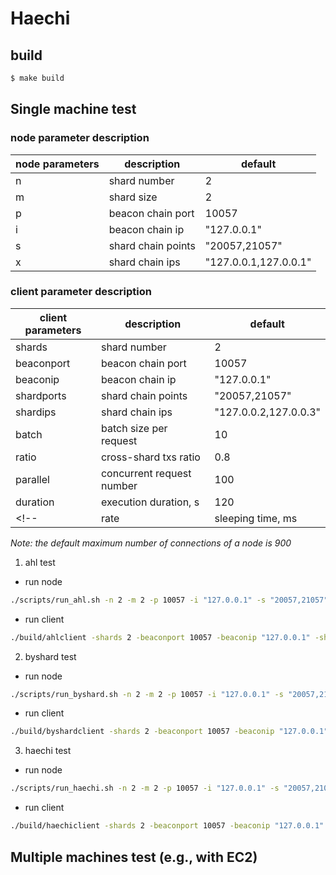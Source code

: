 # Haechi

## build

```bash
$ make build
```

## Single machine test

### node parameter description

| node parameters | description        | default               |
|-----------------|--------------------|-----------------------|
| n               | shard number       | 2                     |
| m               | shard size         | 2                     |
| p               | beacon chain port  | 10057                 |
| i               | beacon chain ip    | "127.0.0.1"           |
| s               | shard chain points | "20057,21057"         |
| x               | shard chain ips    | "127.0.0.1,127.0.0.1" |

### client parameter description

| client parameters | description               | default               |
|-------------------|---------------------------|-----------------------|
| shards            | shard number              | 2                     |
| beaconport        | beacon chain port         | 10057                 |
| beaconip          | beacon chain ip           | "127.0.0.1"           |
| shardports        | shard chain points        | "20057,21057"         |
| shardips          | shard chain ips           | "127.0.0.2,127.0.0.3" |
| batch             | batch size per request    | 10                    |
| ratio             | cross-shard txs ratio     | 0.8                   |
| parallel          | concurrent request number | 100                   |
| duration          | execution duration, s     | 120                   |
<!-- | rate              | sleeping time, ms         | 100                   | -->
*Note: the default maximum number of connections of a node is 900*

1. ahl test

- run node

```bash
./scripts/run_ahl.sh -n 2 -m 2 -p 10057 -i "127.0.0.1" -s "20057,21057" -x "127.0.0.1,127.0.0.1"
```

- run client

```bash
./build/ahlclient -shards 2 -beaconport 10057 -beaconip "127.0.0.1" -shardports "20057,21057" -shardips "127.0.0.1,127.0.0.1" -batch 10 -rate 100 -ratio 0.8
```

2. byshard test

- run node

```bash
./scripts/run_byshard.sh -n 2 -m 2 -p 10057 -i "127.0.0.1" -s "20057,21057" -x "127.0.0.2,127.0.0.3"
```

- run client

```bash
./build/byshardclient -shards 2 -beaconport 10057 -beaconip "127.0.0.1" -shardports "20057,21057" -shardips "127.0.0.1,127.0.0.1" -batch 10 -rate 100 -ratio 0.8
```

3. haechi test

- run node

```bash
./scripts/run_haechi.sh -n 2 -m 2 -p 10057 -i "127.0.0.1" -s "20057,21057" -x "127.0.0.2,127.0.0.3"
```

- run client

```bash
./build/haechiclient -shards 2 -beaconport 10057 -beaconip "127.0.0.1" -shardports "20057,21057" -shardips "127.0.0.1,127.0.0.1" -batch 10 -rate 100 -ratio 0.8
```

## Multiple machines test (e.g., with EC2)


<!-- 
Note: checkput to master to generate configs:
1. 127.0.0.1 -> 0.0.0.0
2. node listening port 266xx -> 20xxx
3. indexer = ["null"] -> indexer = ["kv"]
-->

<!-- curl 'http://3.15.172.201:26657/broadcast_tx_commit?tx="fromid=0,toid=1,type=0,from=ABCD,to=DCBA,value=10,data=NONE,nonce=1,txid=0"' -->